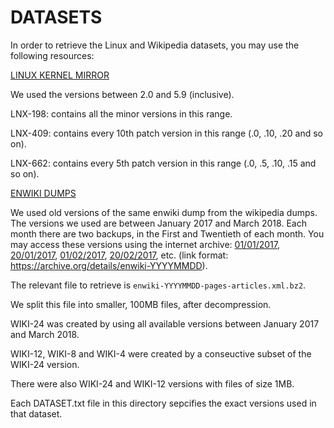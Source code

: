 # DATASETS
In order to retrieve the Linux and Wikipedia datasets, you may use the following resources:

[LINUX KERNEL MIRROR](https://mirrors.kernel.org/)

We used the versions between 2.0 and 5.9 (inclusive).

LNX-198: contains all the minor versions in this range.

LNX-409: contains every 10th patch version in this range (.0, .10, .20 and so on).

LNX-662: contains every 5th patch version in this range (.0, .5, .10, .15 and so on).

[ENWIKI DUMPS](https://dumps.wikimedia.org/enwiki/)

We used old versions of the same enwiki dump from the wikipedia dumps.
The versions we used are between January 2017 and March 2018.
Each month there are two backups, in the First and Twentieth of each month.
You may access these versions using the internet archive:
[01/01/2017](https://archive.org/details/enwiki-20170101),
[20/01/2017](https://archive.org/details/enwiki-20170120),
[01/02/2017](https://archive.org/details/enwiki-20170201),
[20/02/2017](https://archive.org/details/enwiki-20170220),
etc. (link format: https://archive.org/details/enwiki-YYYYMMDD).

The relevant file to retrieve is `enwiki-YYYYMMDD-pages-articles.xml.bz2`.

We split this file into smaller, 100MB files, after decompression.

WIKI-24 was created by using all available versions between January 2017 and March 2018. 

WIKI-12, WIKI-8 and WIKI-4 were created by a conseuctive subset of the WIKI-24 version. 

There were also WIKI-24 and WIKI-12 versions with files of size 1MB.

Each DATASET.txt file in this directory sepcifies the exact versions used in that dataset.